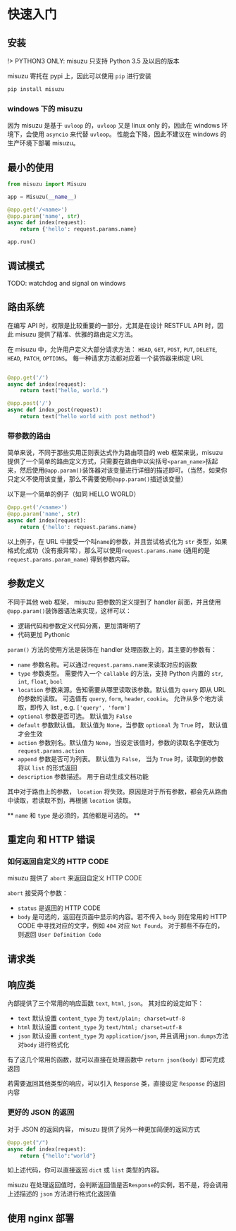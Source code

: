 # 快速入门
## 安装
!> PYTHON3 ONLY: misuzu 只支持 Python 3.5 及以后的版本

misuzu 寄托在 pypi 上，因此可以使用 `pip` 进行安装
```bash
pip install misuzu
```

### windows 下的 misuzu 
因为 misuzu 是基于 `uvloop` 的，`uvloop` 又是 linux only 的，因此在 windows 环境下，会使用 `asyncio` 来代替 `uvloop`。 性能会下降，因此不建议在 windows 的生产环境下部署 misuzu。

## 最小的使用

```python
from misuzu import Misuzu

app = Misuzu(__name__)

@app.get('/<name>')
@app.param('name', str)
async def index(request):
    return {'hello': request.params.name}

app.run()
```

## 调试模式
 TODO: watchdog and signal on windows

## 路由系统
在编写 API 时，权限是比较重要的一部分，尤其是在设计 RESTFUL API 时，因此 misuzu 提供了精准、优雅的路由定义方法。

在 misuzu 中，允许用户定义大部分请求方法： `HEAD`, `GET`, `POST`, `PUT`, `DELETE`, `HEAD`, `PATCH`, `OPTIONS`。 每一种请求方法都对应着一个装饰器来绑定 URL
```python

@app.get('/')
async def index(request):
    return text("hello, world.")

@app.post('/')
async def index_post(request):
    return text("hello world with post method")
```

### 带参数的路由
简单来说，不同于那些实用正则表达式作为路由项目的 web 框架来说，misuzu 提供了一个简单的路由定义方式，只需要在路由中以尖括号`<param_name>`括起来，然后使用`@app.param()`装饰器对该变量进行详细的描述即可。（当然，如果你只定义不使用该变量，那么不需要使用`@app.param()`描述该变量）

以下是一个简单的例子（如同 HELLO WORLD）
```python
@app.get('/<name>')
@app.param('name', str)
async def index(request):
    return {'hello': request.params.name}
```
以上例子，在 URL 中接受一个叫`name`的参数，并且尝试格式化为 `str` 类型，如果格式化成功（没有报异常），那么可以使用`request.params.name` (通用的是`request.params.param_name`) 得到参数内容。
## 参数定义
不同于其他 web 框架， misuzu 把参数的定义提到了 handler 前面，并且使用`@app.param()`装饰器语法来实现，这样可以：
 - 逻辑代码和参数定义代码分离，更加清晰明了
 - 代码更加 Pythonic

`param()` 方法的使用方法是装饰在 handler 处理函数上的，其主要的参数有：
 - `name` 参数名称。可以通过`request.params.name`来读取对应的函数
 - `type` 参数类型。 需要传入一个 `callable` 的方法，支持 Python 内置的 `str`, `int`, `float`, `bool`
 - `location` 参数来源。告知需要从哪里读取该参数。默认值为 `query` 即从 URL 的参数的读取。 可选值有 `query`, `form`, `header`, `cookie`。 允许从多个地方读取，即传入 list , e.g. `['query', 'form']`
 - `optional` 参数是否可选。 默认值为 `False`
 - `default` 参数默认值。 默认值为 `None`，当参数 `optional` 为 `True` 时， 默认值才会生效
 - `action` 参数别名。默认值为 `None`，当设定该值时，参数的读取名字便改为 `request.params.action`
 - `append` 参数是否可为列表。 默认值为 `False`， 当为 `True` 时，读取到的参数将以 `list` 的形式返回
 - `description` 参数描述。 用于自动生成文档功能

其中对于路由上的参数， `location` 将失效。原因是对于所有参数，都会先从路由中读取，若读取不到，再根据 `location` 读取。

** `name` 和 `type` 是必须的，其他都是可选的。 **
## 重定向 和 HTTP 错误

### 如何返回自定义的 HTTP CODE
misuzu 提供了 `abort` 来返回自定义 HTTP CODE

`abort` 接受两个参数：
 - `status` 是返回的 HTTP CODE
 - `body` 是可选的，返回在页面中显示的内容。若不传入 `body` 则在常用的 HTTP CODE 中寻找对应的文字，例如 `404` 对应 `Not Found`。 对于那些不存在的，则返回 `User Definition Code`

## 请求类

## 响应类

內部提供了三个常用的响应函数 `text`, `html`, `json`。 其对应的设定如下：
 - `text` 默认设置 `content_type` 为 `text/plain; charset=utf-8`
 - `html` 默认设置 `content_type` 为 `text/html; charset=utf-8`
 - `json` 默认设置 `content_type` 为 `application/json`, 并且调用`json.dumps`方法对`body` 进行格式化

有了这几个常用的函数，就可以直接在处理函数中 `return json(body)` 即可完成返回

若需要返回其他类型的响应，可以引入 `Response` 类，直接设定 `Response` 的返回内容

### 更好的 JSON 的返回
对于 JSON 的返回内容， misuzu 提供了另外一种更加简便的返回方式
```python
@app.get("/")
async def index(request):
    return {"hello":"world"}
```
如上述代码，你可以直接返回 `dict` 或 `list` 类型的内容。

misuzu 在处理返回值时，会判断返回值是否`Response`的实例，若不是，将会调用上述描述的 `json` 方法进行格式化返回值

## 使用 nginx 部署
